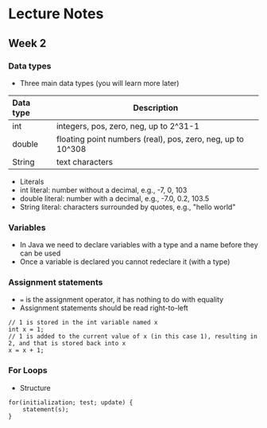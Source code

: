 # Lecture Notes
## Week 2

### Data types
* Three main data types (you will learn more later)

 | __Data type__   | __Description__                                           |
 | :-----------|-------------------------------------------------------------- |
 | int         | integers, pos, zero, neg, up to 2^31-1                        |
 | double      | floating point numbers (real), pos, zero, neg, up to 10^308   |
 | String      | text characters                                               |
 
* Literals
 * int literal: number without a decimal, e.g., -7, 0, 103
 * double literal: number with a decimal, e.g., -7.0, 0.2, 103.5
 * String literal: characters surrounded by quotes, e.g., "hello world"

### Variables
* In Java we need to declare variables with a type and a name before they can be used
* Once a variable is declared you cannot redeclare it (with a type)

### Assignment statements
* `=` is the assignment operator, it has nothing to do with equality
* Assignment statements should be read right-to-left
 ```
 // 1 is stored in the int variable named x
 int x = 1;
 // 1 is added to the current value of x (in this case 1), resulting in 2, and that is stored back into x
 x = x + 1;  
 ```

### For Loops
* Structure

 ```
 for(initialization; test; update) {
     statement(s);
 }
 ```

